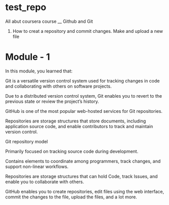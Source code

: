 # test_repo
All abut coursera course __ Github and Git 

1. How to creat a repository and commit changes. Make and upload a new file
# Module - 1
In this module, you learned that:

Git is a versatile version control system used for tracking changes in code and collaborating with others on software projects.

Due to a distributed version control system, Git enables you to revert to the previous state or review the project’s history.

GitHub is one of the most popular web-hosted services for Git repositories.

Repositories are storage structures that store documents, including application source code, and enable contributors to track and maintain version control.

Git repository model

Primarily focused on tracking source code during development.

Contains elements to coordinate among programmers, track changes, and support non-linear workflows.

Repositories are storage structures that can hold Code, track Issues, and enable you to collaborate with others.

GitHub enables you to create repositories, edit files using the web interface, commit the changes to the file, upload the files, and a lot more.
